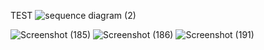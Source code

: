 TEST 
![sequence diagram (2)](https://github.com/user-attachments/assets/b7feaaf3-10da-44fd-abec-956008936cf0)


![Screenshot (185)](https://github.com/user-attachments/assets/b77c0ece-eec7-495c-ae17-0869e607355e)
![Screenshot (186)](https://github.com/user-attachments/assets/a02d9ba8-57f7-4695-9586-a7f1c4547e21)
![Screenshot (191)](https://github.com/user-attachments/assets/d503e61f-32eb-49b0-9d93-b6c4deefd02e)

